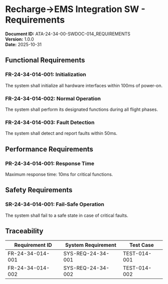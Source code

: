 # Recharge→EMS Integration SW - Requirements

**Document ID:** ATA-24-34-00-SWDOC-014_REQUIREMENTS  
**Version:** 1.0.0  
**Date:** 2025-10-31

## Functional Requirements

### FR-24-34-014-001: Initialization
The system shall initialize all hardware interfaces within 100ms of power-on.

### FR-24-34-014-002: Normal Operation
The system shall perform its designated functions during all flight phases.

### FR-24-34-014-003: Fault Detection
The system shall detect and report faults within 50ms.

## Performance Requirements

### PR-24-34-014-001: Response Time
Maximum response time: 10ms for critical functions.

## Safety Requirements

### SR-24-34-014-001: Fail-Safe Operation
The system shall fail to a safe state in case of critical faults.

## Traceability

| Requirement ID | System Requirement | Test Case |
|----------------|-------------------|-----------|
| FR-24-34-014-001 | SYS-REQ-24-34-001 | TEST-014-001 |
| FR-24-34-014-002 | SYS-REQ-24-34-002 | TEST-014-002 |
